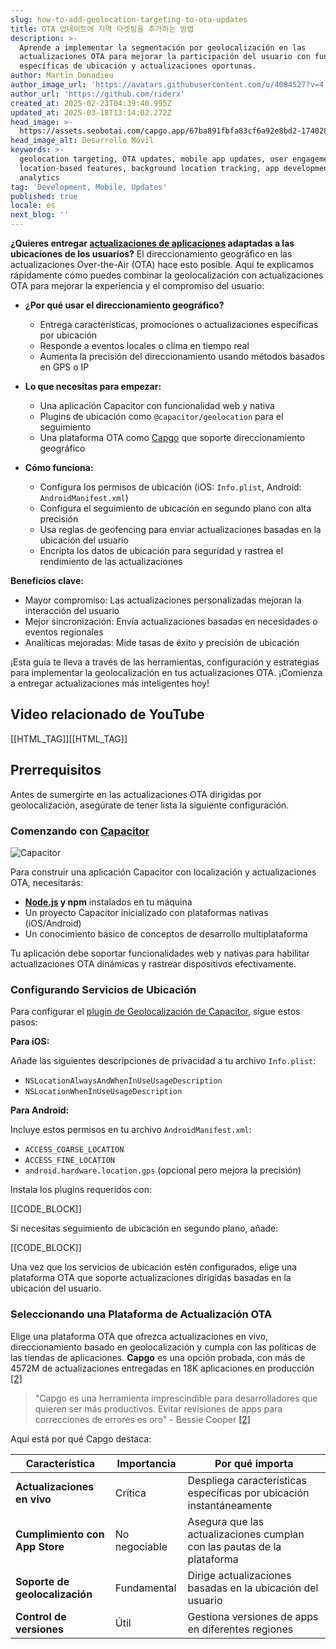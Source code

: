 ```yaml
---
slug: how-to-add-geolocation-targeting-to-ota-updates
title: OTA 업데이트에 지역 타겟팅을 추가하는 방법
description: >-
  Aprende a implementar la segmentación por geolocalización en las
  actualizaciones OTA para mejorar la participación del usuario con funciones
  específicas de ubicación y actualizaciones oportunas.
author: Martin Donadieu
author_image_url: 'https://avatars.githubusercontent.com/u/4084527?v=4'
author_url: 'https://github.com/riderx'
created_at: 2025-02-23T04:39:40.995Z
updated_at: 2025-03-18T13:14:02.272Z
head_image: >-
  https://assets.seobotai.com/capgo.app/67ba891fbfa83cf6a92e8bd2-1740285846827.jpg
head_image_alt: Desarrollo Móvil
keywords: >-
  geolocation targeting, OTA updates, mobile app updates, user engagement,
  location-based features, background location tracking, app development,
  analytics
tag: 'Development, Mobile, Updates'
published: true
locale: es
next_blog: ''
---
```


**¿Quieres entregar [actualizaciones de aplicaciones](https://capgoapp/plugins/capacitor-updater/) adaptadas a las ubicaciones de los usuarios?** El direccionamiento geográfico en las actualizaciones Over-the-Air (OTA) hace esto posible. Aquí te explicamos rápidamente cómo puedes combinar la geolocalización con actualizaciones OTA para mejorar la experiencia y el compromiso del usuario:

-   **¿Por qué usar el direccionamiento geográfico?**
    
    -   Entrega características, promociones o actualizaciones específicas por ubicación
    -   Responde a eventos locales o clima en tiempo real
    -   Aumenta la precisión del direccionamiento usando métodos basados en GPS o IP
-   **Lo que necesitas para empezar:**
    
    -   Una aplicación Capacitor con funcionalidad web y nativa
    -   Plugins de ubicación como `@capacitor/geolocation` para el seguimiento
    -   Una plataforma OTA como [Capgo](https://capgoapp/) que soporte direccionamiento geográfico
-   **Cómo funciona:**
    
    -   Configura los permisos de ubicación (iOS: `Info.plist`, Android: `AndroidManifest.xml`)
    -   Configura el seguimiento de ubicación en segundo plano con alta precisión
    -   Usa reglas de geofencing para enviar actualizaciones basadas en la ubicación del usuario
    -   Encripta los datos de ubicación para seguridad y rastrea el rendimiento de las actualizaciones

**Beneficios clave:**

-   Mayor compromiso: Las actualizaciones personalizadas mejoran la interacción del usuario
-   Mejor sincronización: Envía actualizaciones basadas en necesidades o eventos regionales
-   Analíticas mejoradas: Mide tasas de éxito y precisión de ubicación

¡Esta guía te lleva a través de las herramientas, configuración y estrategias para implementar la geolocalización en tus actualizaciones OTA. ¡Comienza a entregar actualizaciones más inteligentes hoy!

## Video relacionado de YouTube

[[HTML_TAG]][[HTML_TAG]]

## Prerrequisitos

Antes de sumergirte en las actualizaciones OTA dirigidas por geolocalización, asegúrate de tener lista la siguiente configuración.

### Comenzando con [Capacitor](https://capacitorjs.com/)

![Capacitor](https://mars-images.imgix.net/seobot/screenshots/capacitorjs.com-4c1a6a7e452082d30f5bff9840b00b7d-2025-02-23.jpg?auto=compress)

Para construir una aplicación Capacitor con localización y actualizaciones OTA, necesitarás:

-   **[Node.js](https://nodejs.org/en) y npm** instalados en tu máquina
-   Un proyecto Capacitor inicializado con plataformas nativas (iOS/Android)
-   Un conocimiento básico de conceptos de desarrollo multiplataforma

Tu aplicación debe soportar funcionalidades web y nativas para habilitar actualizaciones OTA dinámicas y rastrear dispositivos efectivamente.

### Configurando Servicios de Ubicación

Para configurar el [plugin de Geolocalización de Capacitor](https://capgoapp/plugins/capacitor-nativegeocoder/), sigue estos pasos:

**Para iOS:**

Añade las siguientes descripciones de privacidad a tu archivo `Info.plist`:

-   `NSLocationAlwaysAndWhenInUseUsageDescription`
-   `NSLocationWhenInUseUsageDescription`

**Para Android:**

Incluye estos permisos en tu archivo `AndroidManifest.xml`:

-   `ACCESS_COARSE_LOCATION`
-   `ACCESS_FINE_LOCATION`
-   `android.hardware.location.gps` (opcional pero mejora la precisión)

Instala los plugins requeridos con:

[[CODE_BLOCK]]

Si necesitas seguimiento de ubicación en segundo plano, añade:

[[CODE_BLOCK]]

Una vez que los servicios de ubicación estén configurados, elige una plataforma OTA que soporte actualizaciones dirigidas basadas en la ubicación del usuario.

### Seleccionando una Plataforma de Actualización OTA

Elige una plataforma OTA que ofrezca actualizaciones en vivo, direccionamiento basado en geolocalización y cumpla con las políticas de las tiendas de aplicaciones. **Capgo** es una opción probada, con más de 4572M de actualizaciones entregadas en 18K aplicaciones en producción [\[2\]](https://capgoapp/)

> "Capgo es una herramienta imprescindible para desarrolladores que quieren ser más productivos. Evitar revisiones de apps para correcciones de errores es oro" - Bessie Cooper [\[2\]](https://capgoapp/)

Aquí está por qué Capgo destaca:

| Característica | Importancia | Por qué importa |
| --- | --- | --- |
| **Actualizaciones en vivo** | Crítica | Despliega características específicas por ubicación instantáneamente |
| **Cumplimiento con App Store** | No negociable | Asegura que las actualizaciones cumplan con las pautas de la plataforma |
| **Soporte de geolocalización** | Fundamental | Dirige actualizaciones basadas en la ubicación del usuario |
| **Control de versiones** | Útil | Gestiona versiones de apps en diferentes regiones |